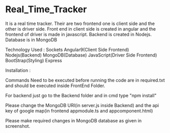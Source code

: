 # Real_Time_Tracker
It is a real time tracker. 
Their are two frontend one is client side and the other is driver side.
Front end in client side is created in angular and the frontend of driver is made in javascript.
Backend is created in Nodejs.
Database is in MongoDB


Technology Used : 
Sockets
Angular9(Client Side Frontend)
Nodejs(Backend)
MongoDB(Database)
JavaScript(Driver Side Frontend)
BootStrap(Styling)
Express


Installation : 

Commands Need to be executed before running the code are in required.txt and should be executed inside FrontEnd Folder.

For backend just go to the Backend folder and in cmd type "npm install"

Please change the MongoDB URI(in server.js inside Backend) and the api key of google map(in frontend appmodule.ts and appcomponent.html)

Please make required changes in MongoDB database as given in screenshot.


